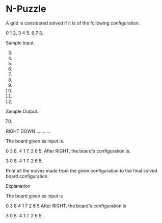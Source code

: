 # N-Puzzle

A grid is considered solved if it is of the following configuration.

0 1 2.
3 4 5.
6 7 8.

Sample Input.

3.
0.
3.
8.
4.
1.
7.
2.
6.
5.

Sample Output.

70.
RIGHT
DOWN
...
...
...

The board given as input is.

0 3 8.
4 1 7.
2 6 5.
After RIGHT, the board's configuration is.

3 0 8.
4 1 7.
2 6 5.

Print all the moves made from the given configuration to the final solved board configuration.



Explanation

The board given as input is

0 3 8
4 1 7
2 6 5
After RIGHT, the board's configuration is

3 0 8.
4 1 7.
2 6 5.
